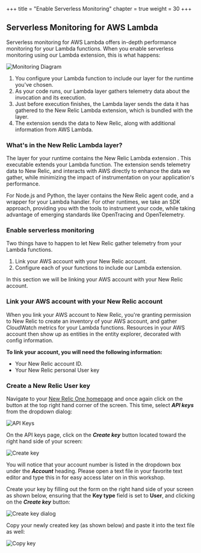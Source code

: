 +++
title = "Enable Serverless Monitoring"
chapter = true
weight = 30
+++

## Serverless Monitoring for AWS Lambda

Serverless monitoring for AWS Lambda offers in-depth performance monitoring for your Lambda functions. When you enable serverless monitoring using our Lambda extension, this is what happens:

![Monitoring Diagram](/images/enable_monitoring/lambda-monitoring.png)

 1. You configure your Lambda function to include our layer for the runtime you've chosen.
 1. As your code runs, our Lambda layer gathers telemetry data about the invocation and its execution.
 1. Just before execution finishes, the Lambda layer sends the data it has gathered to the New Relic Lambda extension, which is bundled with the layer.
 1. The extension sends the data to New Relic, along with additional information from AWS Lambda.

### What's in the New Relic Lambda layer?
The layer for your runtime contains the New Relic Lambda extension  . This executable extends your Lambda function. The extension sends telemetry data to New Relic, and interacts with AWS directly to enhance the data we gather, while minimizing the impact of instrumentation on your application's performance.

For Node.js and Python, the layer contains the New Relic agent code, and a wrapper for your Lambda handler. For other runtimes, we take an SDK approach, providing you with the tools to instrument your code, while taking advantage of emerging standards like OpenTracing and OpenTelemetry.

### Enable serverless monitoring
Two things have to happen to let New Relic gather telemetry from your Lambda functions.

 1. Link your AWS account with your New Relic account.
 1. Configure each of your functions to include our Lambda extension.

In this section we will be linking your AWS account with your New Relic account.

### Link your AWS account with your New Relic account
When you link your AWS account to New Relic, you're granting permission to New Relic to create an inventory of your AWS account, and gather CloudWatch metrics for your Lambda functions. Resources in your AWS account then show up as entities in the entity explorer, decorated with config information.

**To link your account, you will need the following information:**

 * Your New Relic account ID.
 * Your New Relic personal User key

### Create a New Relic User key

Navigate to your [New Relic One homepage](https://one.newrelic.com/) and once again click on the button at the top right hand corner of the screen.  This time, select ***API keys*** from the dropdown dialog:

![API Keys](/images/enable_monitoring/api-keys.png)

On the API keys page, click on the ***Create key*** button located toward the right hand side of your screen:

![Create key](/images/enable_monitoring/create-key.png)

You will notice that your account number is listed in the dropdown box under the ***Account*** heading.  Please open a text file in your favorite text editor and type this in for easy access later on in this workshop.

Create your key by filling out the form on the right hand side of your screen as shown below, ensuring that the **Key type** field is set to **User**, and clicking on the ***Create key*** button:

![Create key dialog](/images/enable_monitoring/create-key-dialog.png)

Copy your newly created key (as shown below) and paste it into the text file as well:

![Copy key](/images/enable_monitoring/copy-key.png)

